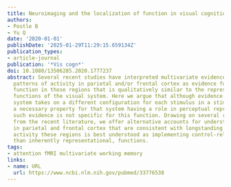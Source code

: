 ```yaml
---
title: Neuroimaging and the localization of function in visual cognition
authors:
- Postle B
- Yu Q
date: '2020-01-01'
publishDate: '2025-01-29T11:29:15.659134Z'
publication_types:
- article-journal
publication: '*Vis cogn*'
doi: 10.1080/13506285.2020.1777237
abstract: Several recent studies have interpreted multivariate evidence for stimulus-specific
  patterns of activity in parietal and/or frontal cortex as evidence for a representational
  function in those regions that is qualitatively similar to the representational
  functions of the visual system. Here we argue that although evidence that a brain
  system takes on a different configuration for each stimulus in a stimulus set is
  a necessary property for that system having a role in perceptual representation,
  such evidence is not specific for this function. Drawing on several recent examples
  from the recent literature, we offer alternative accounts for understanding stimulus-specificity
  in parietal and frontal cortex that are consistent with longstanding ideas that
  activity these regions is best understood as implementing control-related, rather
  than inherently representational, functions.
tags:
- attention fMRI multivariate working memory
links:
- name: URL
  url: https://www.ncbi.nlm.nih.gov/pubmed/33776538
---
```

